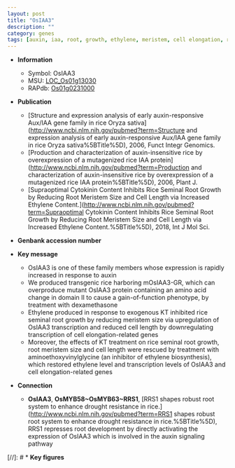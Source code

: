 ```yaml
---
layout: post
title: "OsIAA3"
description: ""
category: genes
tags: [auxin, iaa, root, growth, ethylene, meristem, cell elongation, root meristem, root meristem size]
---
```


* **Information**  
    + Symbol: OsIAA3  
    + MSU: [LOC_Os01g13030](http://rice.uga.edu/cgi-bin/ORF_infopage.cgi?orf=LOC_Os01g13030)  
    + RAPdb: [Os01g0231000](https://rapdb.dna.affrc.go.jp/locus/?name=Os01g0231000)  

* **Publication**  
    + [Structure and expression analysis of early auxin-responsive Aux/IAA gene family in rice Oryza sativa](http://www.ncbi.nlm.nih.gov/pubmed?term=Structure and expression analysis of early auxin-responsive Aux/IAA gene family in rice Oryza sativa%5BTitle%5D), 2006, Funct Integr Genomics.
    + [Production and characterization of auxin-insensitive rice by overexpression of a mutagenized rice IAA protein](http://www.ncbi.nlm.nih.gov/pubmed?term=Production and characterization of auxin-insensitive rice by overexpression of a mutagenized rice IAA protein%5BTitle%5D), 2006, Plant J.
    + [Supraoptimal Cytokinin Content Inhibits Rice Seminal Root Growth by Reducing Root Meristem Size and Cell Length via Increased Ethylene Content.](http://www.ncbi.nlm.nih.gov/pubmed?term=Supraoptimal Cytokinin Content Inhibits Rice Seminal Root Growth by Reducing Root Meristem Size and Cell Length via Increased Ethylene Content.%5BTitle%5D), 2018, Int J Mol Sci.

* **Genbank accession number**  

* **Key message**  
    + OsIAA3 is one of these family members whose expression is rapidly increased in response to auxin
    + We produced transgenic rice harboring mOsIAA3-GR, which can overproduce mutant OsIAA3 protein containing an amino acid change in domain II to cause a gain-of-function phenotype, by treatment with dexamethasone
    + Ethylene produced in response to exogenous KT inhibited rice seminal root growth by reducing meristem size via upregulation of OsIAA3 transcription and reduced cell length by downregulating transcription of cell elongation-related genes
    + Moreover, the effects of KT treatment on rice seminal root growth, root meristem size and cell length were rescued by treatment with aminoethoxyvinylglycine (an inhibitor of ethylene biosynthesis), which restored ethylene level and transcription levels of OsIAA3 and cell elongation-related genes

* **Connection**  
    + __OsIAA3__, __OsMYB58~OsMYB63~RRS1__, [RRS1 shapes robust root system to enhance drought resistance in rice.](http://www.ncbi.nlm.nih.gov/pubmed?term=RRS1 shapes robust root system to enhance drought resistance in rice.%5BTitle%5D),  RRS1 represses root development by directly activating the expression of OsIAA3 which is involved in the auxin signaling pathway

[//]: # * **Key figures**  


